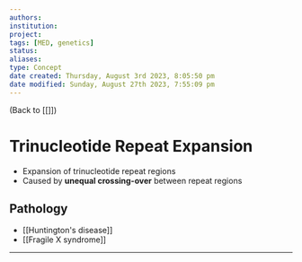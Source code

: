 ```yaml
---
authors: 
institution: 
project: 
tags: [MED, genetics]
status: 
aliases: 
type: Concept
date created: Thursday, August 3rd 2023, 8:05:50 pm
date modified: Sunday, August 27th 2023, 7:55:09 pm
---
```


(Back to [[]])

# Trinucleotide Repeat Expansion

- Expansion of trinucleotide repeat regions 
- Caused by **unequal crossing-over** between repeat regions

## Pathology
- [[Huntington's disease]]
- [[Fragile X syndrome]]

---
